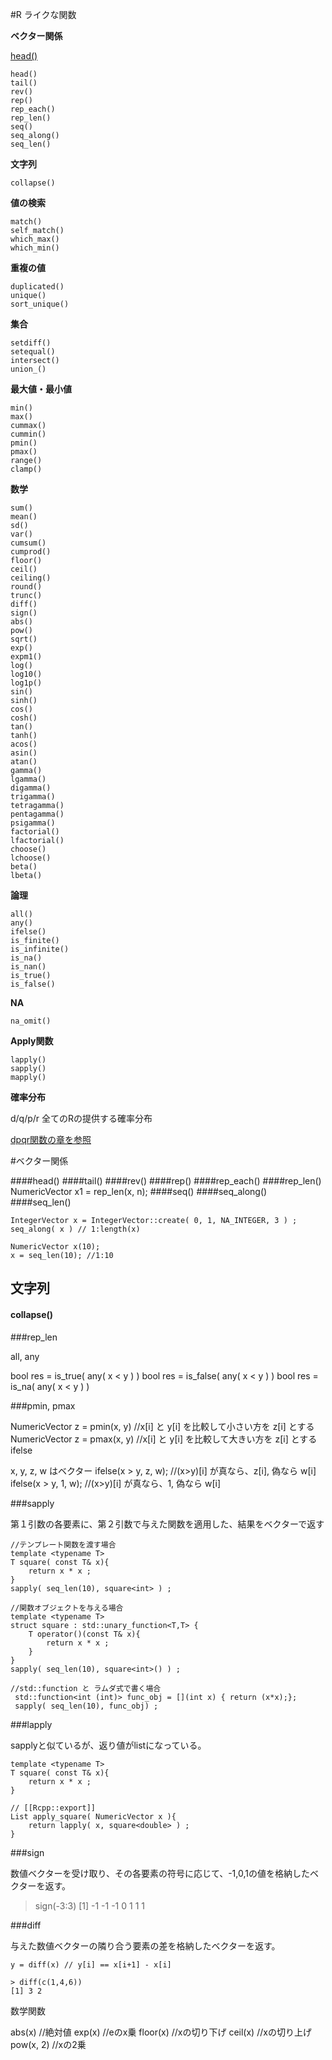 #R ライクな関数

**ベクター関係**

[head()](####head())

```
head()
tail()
rev()
rep()
rep_each()
rep_len()
seq()
seq_along()
seq_len()

```
**文字列**

```
collapse()
```
**値の検索**

```
match()
self_match()
which_max()
which_min()
```


**重複の値**

```
duplicated()
unique()
sort_unique()
```

**集合**

```
setdiff()
setequal()
intersect()
union_()
```

**最大値・最小値**

```
min()
max()
cummax()
cummin()
pmin()
pmax()
range()
clamp()
```

**数学**

```
sum()
mean()
sd()
var()
cumsum()
cumprod()
floor()
ceil()
ceiling()
round()
trunc()
diff()
sign()
abs()
pow()
sqrt()
exp()
expm1()
log()
log10()
log1p()
sin()
sinh()
cos()
cosh()
tan()
tanh()
acos()
asin()
atan()
gamma()
lgamma()
digamma()
trigamma()
tetragamma()
pentagamma()
psigamma()
factorial()
lfactorial()
choose()
lchoose()
beta()
lbeta()
```

**論理**

```
all()
any()
ifelse()
is_finite()
is_infinite()
is_na()
is_nan()
is_true()
is_false()
```

**NA**

```
na_omit()
```


**Apply関数**
```
lapply()
sapply()
mapply()
```


**確率分布**

d/q/p/r 全てのRの提供する確率分布

[dpqr関数の章を参照](dpqr_functions.md)



#ベクター関係

####head()
####tail()
####rev()
####rep()
####rep_each()
####rep_len()
NumericVector x1 = rep_len(x, n);
####seq()
####seq_along()
####seq_len()

```
IntegerVector x = IntegerVector::create( 0, 1, NA_INTEGER, 3 ) ;
seq_along( x ) // 1:length(x)

NumericVector x(10);
x = seq_len(10); //1:10
```


## 文字列

#### collapse()








###rep_len


all, any


bool res = is_true( any( x < y ) )
bool res = is_false( any( x < y ) )
bool res = is_na( any( x < y ) )




###pmin, pmax


NumericVector z = pmin(x, y)  //x[i] と y[i] を比較して小さい方を z[i] とする
NumericVector z = pmax(x, y)  //x[i] と y[i] を比較して大きい方を z[i] とする
ifelse

x, y, z, w はベクター
ifelse(x > y, z, w);   //(x>y)[i] が真なら、z[i], 偽なら w[i] 
ifelse(x > y, 1, w);   //(x>y)[i] が真なら、1, 偽なら w[i] 


###sapply

第１引数の各要素に、第２引数で与えた関数を適用した、結果をベクターで返す

```
//テンプレート関数を渡す場合
template <typename T>
T square( const T& x){
    return x * x ;
}
sapply( seq_len(10), square<int> ) ;
```
```
//関数オブジェクトを与える場合
template <typename T>
struct square : std::unary_function<T,T> {
    T operator()(const T& x){
        return x * x ;
    }
}
sapply( seq_len(10), square<int>() ) ;
```

```
//std::function と ラムダ式で書く場合
 std::function<int (int)> func_obj = [](int x) { return (x*x);};
 sapply( seq_len(10), func_obj) ;
```

###lapply

sapplyと似ているが、返り値がlistになっている。

```
template <typename T>
T square( const T& x){
	return x * x ;
}

// [[Rcpp::export]]
List apply_square( NumericVector x ){
	return lapply( x, square<double> ) ;
}
```


###sign

数値ベクターを受け取り、その各要素の符号に応じて、-1,0,1の値を格納したベクターを返す。

> sign(-3:3)
[1] -1 -1 -1  0  1  1  1


###diff

与えた数値ベクターの隣り合う要素の差を格納したベクターを返す。

```
y = diff(x) // y[i] == x[i+1] - x[i]
```

```
> diff(c(1,4,6))
[1] 3 2
```

数学関数


abs(x) //絶対値
exp(x) //eのx乗
floor(x) //xの切り下げ
ceil(x) //xの切り上げ
pow(x, 2)  //xの2乗



```



